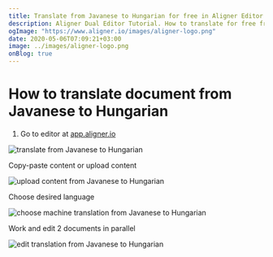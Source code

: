 ```yaml
---
title: Translate from Javanese to Hungarian for free in Aligner Editor
description: Aligner Dual Editor Tutorial. How to translate for free from Javanese to Hungarian. Aligner is multilingual document management platform. 
ogImage: "https://www.aligner.io/images/aligner-logo.png"
date: 2020-05-06T07:09:21+03:00
image: ../images/aligner-logo.png
onBlog: true
---
```


# How to translate document from Javanese to Hungarian

1. Go to editor at [app.aligner.io](https://app.aligner.io "Aligner App web page")

![translate from Javanese to Hungarian](../aligner-blank-editor.png "translate from Javanese to Hungarian")

Copy-paste content or upload content

![upload content from Javanese to Hungarian](../aligner-uploaded-document.png "upload content from Javanese to Hungarian")

Choose desired language

![choose machine translation from Javanese to Hungarian](../aligner-language-dropdown.png "choose machine translation from Javanese to Hungarian")

Work and edit 2 documents in parallel

![edit translation from Javanese to Hungarian](../aligner-double-sitded-editor.png "edit translation from Javanese to Hungarian")

